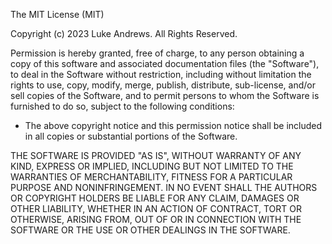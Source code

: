 The MIT License (MIT)

Copyright (c) 2023 Luke Andrews.  All Rights Reserved.

Permission is hereby granted, free of charge, to any person obtaining a copy of this
software and associated documentation files (the "Software"), to deal in the Software
without restriction, including without limitation the rights to use, copy, modify, merge,
publish, distribute, sub-license, and/or sell copies of the Software, and to permit persons
to whom the Software is furnished to do so, subject to the following conditions:

* The above copyright notice and this permission notice shall be included in all copies or
substantial portions of the Software.

THE SOFTWARE IS PROVIDED "AS IS", WITHOUT WARRANTY OF ANY KIND, EXPRESS OR IMPLIED, 
INCLUDING BUT NOT LIMITED TO THE WARRANTIES OF MERCHANTABILITY, FITNESS FOR A PARTICULAR
PURPOSE AND NONINFRINGEMENT.  IN NO EVENT SHALL THE AUTHORS OR COPYRIGHT HOLDERS BE LIABLE
FOR ANY CLAIM, DAMAGES OR OTHER LIABILITY, WHETHER IN AN ACTION OF CONTRACT, TORT OR 
OTHERWISE, ARISING FROM, OUT OF OR IN CONNECTION WITH THE SOFTWARE OR THE USE OR OTHER
DEALINGS IN THE SOFTWARE.
